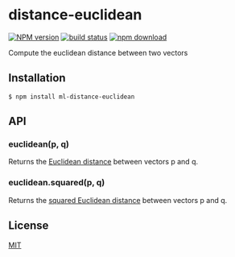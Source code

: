 # distance-euclidean

  [![NPM version][npm-image]][npm-url]
  [![build status][travis-image]][travis-url]
  [![npm download][download-image]][download-url]

Compute the euclidean distance between two vectors

## Installation

`$ npm install ml-distance-euclidean`

## API

### euclidean(p, q)

Returns the [Euclidean distance](https://en.wikipedia.org/wiki/Euclidean_distance#n_dimensions) between vectors p and q.

### euclidean.squared(p, q)

Returns the [squared Euclidean distance](https://en.wikipedia.org/wiki/Euclidean_distance#Squared_Euclidean_distance) between vectors p and q.

## License

  [MIT](./LICENSE)

[npm-image]: https://img.shields.io/npm/v/ml-distance-euclidean.svg?style=flat-square
[npm-url]: https://npmjs.org/package/ml-distance-euclidean
[travis-image]: https://img.shields.io/travis/mljs/distance-euclidean/master.svg?style=flat-square
[travis-url]: https://travis-ci.org/mljs/distance-euclidean
[download-image]: https://img.shields.io/npm/dm/ml-distance-euclidean.svg?style=flat-square
[download-url]: https://npmjs.org/package/ml-distance-euclidean
